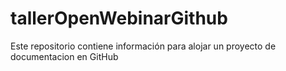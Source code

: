 # tallerOpenWebinarGithub
Este repositorio contiene información para alojar un proyecto de documentacion en GitHub
